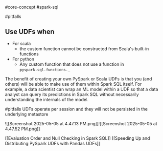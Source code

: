 #core-concept #spark-sql 

#pitfalls 
## Use UDFs when
- For scala
	- the custom function cannot be constructed from Scala's built-in functions
- For python
	- Any custom function that does not use a function in `pyspark.sql.functions._`

The benefit of creating your own PySpark or Scala UDFs is that you (and others) will be able to make use of them within Spark SQL itself. For example, a data scientist can wrap an ML model within a UDF so that a data analyst can query its predictions in Spark SQL without necessarily understanding the internals of the model.

#pitfalls 
UDFs operate per session and they will not be persisted in the underlying metastore

![[Screenshot 2025-05-05 at 4.47.13 PM.png]]![[Screenshot 2025-05-05 at 4.47.52 PM.png]]


[[Evaluation Order and Null Checking in Spark SQL]]
[[Speeding Up and Distributing PySpark UDFs with Pandas UDFs]]